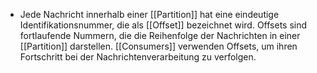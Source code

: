 - Jede Nachricht innerhalb einer [[Partition]] hat eine eindeutige Identifikationsnummer, die als [[Offset]] bezeichnet wird. Offsets sind fortlaufende Nummern, die die Reihenfolge der Nachrichten in einer [[Partition]] darstellen. [[Consumers]] verwenden Offsets, um ihren Fortschritt bei der Nachrichtenverarbeitung zu verfolgen.